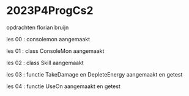 # 2023P4ProgCs2
opdrachten florian bruijn 


les 00 : consolemon aangemaakt

les 01 : class ConsoleMon aangemaakt

les 02 : class Skill aangemaakt

les 03 : functie TakeDamage en DepleteEnergy aangemaakt en getest

les 04 : functie UseOn aangemaakt en getest